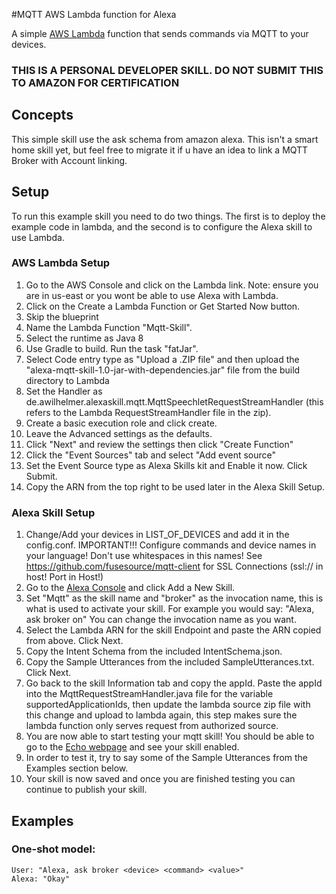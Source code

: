 #MQTT AWS Lambda function for Alexa

A simple [AWS Lambda](http://aws.amazon.com/lambda) function that sends commands via MQTT to your devices. 

### THIS IS A PERSONAL DEVELOPER SKILL. DO NOT SUBMIT THIS TO AMAZON FOR CERTIFICATION

## Concepts
This simple skill use the ask schema from amazon alexa. This isn't a smart home skill yet, but feel free to migrate it if u have an idea to link a
MQTT Broker with Account linking.


## Setup
To run this example skill you need to do two things. The first is to deploy the example code in lambda, and the second is to configure the Alexa skill to use Lambda.

### AWS Lambda Setup
1. Go to the AWS Console and click on the Lambda link. Note: ensure you are in us-east or you wont be able to use Alexa with Lambda.
2. Click on the Create a Lambda Function or Get Started Now button.
3. Skip the blueprint
4. Name the Lambda Function "Mqtt-Skill".
5. Select the runtime as Java 8
6. Use Gradle to build. Run the task "fatJar".
7. Select Code entry type as "Upload a .ZIP file" and then upload the "alexa-mqtt-skill-1.0-jar-with-dependencies.jar" file from the build directory to Lambda
8. Set the Handler as de.awilhelmer.alexaskill.mqtt.MqttSpeechletRequestStreamHandler (this refers to the Lambda RequestStreamHandler file in the zip).
9. Create a basic execution role and click create.
10. Leave the Advanced settings as the defaults.
11. Click "Next" and review the settings then click "Create Function"
12. Click the "Event Sources" tab and select "Add event source"
13. Set the Event Source type as Alexa Skills kit and Enable it now. Click Submit.
14. Copy the ARN from the top right to be used later in the Alexa Skill Setup.

### Alexa Skill Setup
1. Change/Add your devices in LIST_OF_DEVICES and add it in the config.conf. IMPORTANT!!! Configure commands and device names in your language! Don't use whitespaces in this names! See https://github.com/fusesource/mqtt-client for SSL Connections (ssl:// in host! Port in Host!) 
2. Go to the [Alexa Console](https://developer.amazon.com/edw/home.html) and click Add a New Skill.
3. Set "Mqtt" as the skill name and "broker" as the invocation name, this is what is used to activate your skill. For example you would say: "Alexa, ask broker <YOUR DEVICE> on" You can change the invocation name as you want.
4. Select the Lambda ARN for the skill Endpoint and paste the ARN copied from above. Click Next.
5. Copy the Intent Schema from the included IntentSchema.json.
6. Copy the Sample Utterances from the included SampleUtterances.txt. Click Next.
7. Go back to the skill Information tab and copy the appId. Paste the appId into the MqttRequestStreamHandler.java file for the variable supportedApplicationIds,
   then update the lambda source zip file with this change and upload to lambda again, this step makes sure the lambda function only serves request from authorized source.
8. You are now able to start testing your mqtt skill! You should be able to go to the [Echo webpage](http://echo.amazon.com/#skills) and see your skill enabled.
9. In order to test it, try to say some of the Sample Utterances from the Examples section below.
10. Your skill is now saved and once you are finished testing you can continue to publish your skill.

## Examples
### One-shot model:
    User: "Alexa, ask broker <device> <command> <value>"
    Alexa: "Okay"
